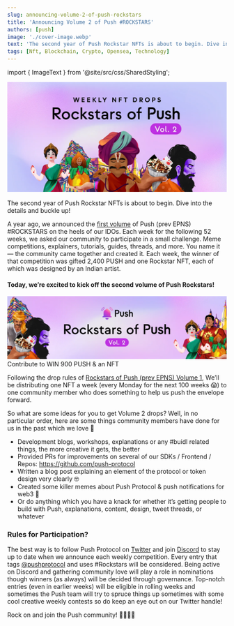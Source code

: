 ```yaml
---
slug: announcing-volume-2-of-push-rockstars
title: 'Announcing Volume 2 of Push #ROCKSTARS'
authors: [push]
image: './cover-image.webp'
text: 'The second year of Push Rockstar NFTs is about to begin. Dive into the details and buckle up!'
tags: [Nft, Blockchain, Crypto, Opensea, Technology]
---
```

import { ImageText } from '@site/src/css/SharedStyling';

![Cover Image of Announcing Volume 2 of Push #ROCKSTARS](./cover-image.webp)
<!--truncate-->

The second year of Push Rockstar NFTs is about to begin. Dive into the details and buckle up!


A year ago, we announced the [first volume](https://medium.com/ethereum-push-notification-service/kicking-off-the-epns-nft-community-drops-6a5c49808cf) of Push (prev EPNS) #ROCKSTARS on the heels of our IDOs. Each week for the following 52 weeks, we asked our community to participate in a small challenge. Meme competitions, explainers, tutorials, guides, threads, and more. You name it — the community came together and created it. Each week, the winner of that competition was gifted 2,400 PUSH and one Rockstar NFT, each of which was designed by an Indian artist.

#### Today, we’re excited to kick off the second volume of Push Rockstars!
![Second volume of Push Rockstars Image](./image-1.webp)
<ImageText>Contribute to WIN 900 PUSH & an NFT</ImageText>

Following the drop rules of [Rockstars of Push (prev EPNS) Volume 1](https://medium.com/ethereum-push-notification-service/kicking-off-the-epns-nft-community-drops-6a5c49808cf), We’ll be distributing one NFT a week (every Monday for the next 100 weeks 😱) to one community member who does something to help us push the envelope forward.

So what are some ideas for you to get Volume 2 drops? Well, in no particular order, here are some things community members have done for us in the past which we love 💖

- Development blogs, workshops, explanations or any #buidl related things, the more creative it gets, the better
- Provided PRs for improvements on several of our SDKs / Frontend / Repos: https://github.com/push-protocol
- Written a blog post explaining an element of the protocol or token design very clearly 🤓
- Created some killer memes about Push Protocol & push notifications for web3 💪
- Or do anything which you have a knack for whether it’s getting people to build with Push, explanations, content, design, tweet threads, or whatever



### Rules for Participation?
The best way is to follow Push Protocol on [Twitter](https://twitter.com/pushprotocol) and join [Discord](https://discord.gg/YVPB99F9W5) to stay up to date when we announce each weekly competition. Every entry that tags [@pushprotocol](https://twitter.com/PushProtocol) and uses #Rockstars will be considered. Being active on Discord and gathering community love will play a role in nominations though winners (as always) will be decided through governance. Top-notch entries (even in earlier weeks) will be eligible in rolling weeks and sometimes the Push team will try to spruce things up sometimes with some cool creative weekly contests so do keep an eye out on our Twitter handle!

Rock on and join the Push community! 🔔🧑‍🤝‍🧑


